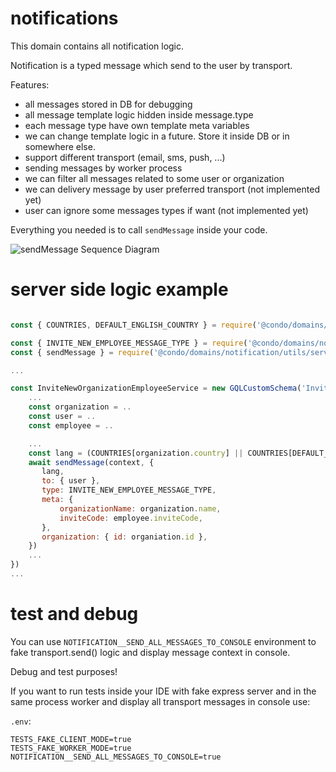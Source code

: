 # notifications

This domain contains all notification logic. 

Notification is a typed message which send to the user by transport.

Features:
 - all messages stored in DB for debugging
 - all message template logic hidden inside message.type
 - each message type have own template meta variables
 - we can change template logic in a future. Store it inside DB or in somewhere else.
 - support different transport (email, sms, push, ...)
 - sending messages by worker process
 - we can filter all messages related to some user or organization
 - we can delivery message by user preferred transport (not implemented yet)
 - user can ignore some messages types if want (not implemented yet)

Everything you needed is to call `sendMessage` inside your code.

![sendMessage Sequence Diagram](http://www.plantuml.com/plantuml/proxy?cache=no&src=https://raw.githubusercontent.com/open-condo-software/condo/master/apps/condo/domains/notification/docs/send-message-sequence-diagram.iuml)

# server side logic example

```javascript

const { COUNTRIES, DEFAULT_ENGLISH_COUNTRY } = require('@condo/domains/common/constants/countries')

const { INVITE_NEW_EMPLOYEE_MESSAGE_TYPE } = require('@condo/domains/notification/constants')
const { sendMessage } = require('@condo/domains/notification/utils/serverSchema')

...

const InviteNewOrganizationEmployeeService = new GQLCustomSchema('InviteNewOrganizationEmployeeService', {
    ...
    const organization = ..
    const user = ..
    const employee = ..

    ...
    const lang = (COUNTRIES[organization.country] || COUNTRIES[DEFAULT_ENGLISH_COUNTRY]).locale
    await sendMessage(context, {
       lang,
       to: { user },
       type: INVITE_NEW_EMPLOYEE_MESSAGE_TYPE,
       meta: {
           organizationName: organization.name,
           inviteCode: employee.inviteCode,
       },
       organization: { id: organiation.id },
    })
    ...
})
...

```

# test and debug

You can use `NOTIFICATION__SEND_ALL_MESSAGES_TO_CONSOLE` environment 
to fake transport.send() logic and display message context in console.

Debug and test purposes!

If you want to run tests inside your IDE with fake express server and in the same process worker
and display all transport messages in console use:

`.env`:
```
TESTS_FAKE_CLIENT_MODE=true
TESTS_FAKE_WORKER_MODE=true
NOTIFICATION__SEND_ALL_MESSAGES_TO_CONSOLE=true
```
